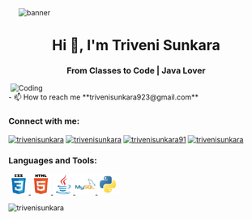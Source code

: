 <img style="margin-left: 20px;" width=1000 alt="banner" src="C:\Users\trive\Downloads\githubreadme.png">
<h1 align="center">Hi 👋, I'm Triveni Sunkara</h1>
<h3 align="center">From Classes to Code | Java Lover</h3>
<img align="right" alt="Coding" width="500" src="[[https://camo.githubusercontent.com/3612ee9ed74410f8215009e743bde46d2bd74b96bc330563604211dc5f35d4b1/68747470733a2f2f63646e2e6472696262626c652e636f6d2f75736572732f323730343431342f73637265656e73686f74732f373436363930332f6d656469612f62303861623537363331366264343538326665663138396634373163643965352e676966]](https://rishavchanda.io/)">
- 📫 How to reach me **trivenisunkara923@gmail.com**

<h3 align="left">Connect with me:</h3>
<p align="left">
<a href="https://www.codechef.com/users/trivenisunkara" target="blank"><img align="center" src="https://cdn.jsdelivr.net/npm/simple-icons@3.1.0/icons/codechef.svg" alt="trivenisunkara" height="40" width="50" /></a>
<a href="https://www.leetcode.com/Triveni_Sunkara" target="blank"><img align="center" src="https://raw.githubusercontent.com/rahuldkjain/github-profile-readme-generator/master/src/images/icons/Social/leet-code.svg" alt="trivenisunkara" height="40" width="50" /></a>
<a href="https://www.hackerrank.com/trivenisunkara91" target="blank"><img align="center" src="https://raw.githubusercontent.com/rahuldkjain/github-profile-readme-generator/master/src/images/icons/Social/hackerrank.svg" alt="trivenisunkara91" height="30" width="40" /></a>
<a href="https://auth.geeksforgeeks.org/user/trivenisunkara" target="blank"><img align="center" src="https://raw.githubusercontent.com/rahuldkjain/github-profile-readme-generator/master/src/images/icons/Social/geeks-for-geeks.svg" alt="trivenisunkara" height="30" width="40" /></a>
</p>

<h3 align="left">Languages and Tools:</h3>
<p align="left"> <a href="https://www.w3schools.com/css/" target="_blank" rel="noreferrer"> <img src="https://raw.githubusercontent.com/devicons/devicon/master/icons/css3/css3-original-wordmark.svg" alt="css3" width="40" height="40"/> </a> <a href="https://www.w3.org/html/" target="_blank" rel="noreferrer"> <img src="https://raw.githubusercontent.com/devicons/devicon/master/icons/html5/html5-original-wordmark.svg" alt="html5" width="40" height="40"/> </a> <a href="https://www.java.com" target="_blank" rel="noreferrer"> <img src="https://raw.githubusercontent.com/devicons/devicon/master/icons/java/java-original.svg" alt="java" width="40" height="40"/> </a> <a href="https://www.mysql.com/" target="_blank" rel="noreferrer"> <img src="https://raw.githubusercontent.com/devicons/devicon/master/icons/mysql/mysql-original-wordmark.svg" alt="mysql" width="40" height="40"/> </a> <a href="https://www.python.org" target="_blank" rel="noreferrer"> <img src="https://raw.githubusercontent.com/devicons/devicon/master/icons/python/python-original.svg" alt="python" width="40" height="40"/> </a> </p>

<p><img align="center" src="https://github-readme-streak-stats.herokuapp.com/?user=trivenisunkara&theme=dark" alt="trivenisunkara" /></p>

